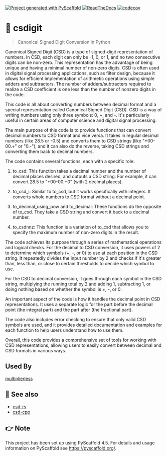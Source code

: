 <!-- These are examples of badges you might want to add to your README:
     please update the URLs accordingly

[![Built Status](https://api.cirrus-ci.com/github/<USER>/csdigit.svg?branch=main)](https://cirrus-ci.com/github/<USER>/csdigit)
[![Coveralls](https://img.shields.io/coveralls/github/<USER>/csdigit/main.svg)](https://coveralls.io/r/<USER>/csdigit)
[![PyPI-Server](https://img.shields.io/pypi/v/csdigit.svg)](https://pypi.org/project/csdigit/)
[![Conda-Forge](https://img.shields.io/conda/vn/conda-forge/csdigit.svg)](https://anaconda.org/conda-forge/csdigit)
[![Monthly Downloads](https://pepy.tech/badge/csdigit/month)](https://pepy.tech/project/csdigit)
[![Twitter](https://img.shields.io/twitter/url/http/shields.io.svg?style=social&label=Twitter)](https://twitter.com/csdigit)
-->

[![Project generated with PyScaffold](https://img.shields.io/badge/-PyScaffold-005CA0?logo=pyscaffold)](https://pyscaffold.org/)
[![ReadTheDocs](https://readthedocs.org/projects/csdigit/badge/?version=latest)](https://csdigit.readthedocs.io/en/latest/)
[![codecov](https://codecov.io/gh/luk036/csdigit/branch/main/graph/badge.svg?token=B8UXKlkDsc)](https://codecov.io/gh/luk036/csdigit)

# 🔄 csdigit

> Canonical Signed Digit Conversion in Python

Canonical Signed Digit (CSD) is a type of signed-digit representation of numbers. In CSD, each digit can only be -1, 0, or 1, and no two consecutive digits can be non-zero. This representation has the advantage of being unique and having a minimal number of non-zero digits. CSD is often used in digital signal processing applications, such as filter design, because it allows for efficient implementation of arithmetic operations using simple adders and subtractors. The number of adders/subtracters required to realize a CSD coefficient is one less than the number of nonzero digits in the code.

This code is all about converting numbers between decimal format and a special representation called Canonical Signed Digit (CSD). CSD is a way of writing numbers using only three symbols: 0, +, and -. It's particularly useful in certain areas of computer science and digital signal processing.

The main purpose of this code is to provide functions that can convert decimal numbers to CSD format and vice versa. It takes in regular decimal numbers (like 28.5 or -0.5) and converts them to CSD strings (like "+00-00.+" or "0.-"), and it can also do the reverse, taking CSD strings and converting them back to decimal numbers.

The code contains several functions, each with a specific role:

1. to_csd: This function takes a decimal number and the number of decimal places desired, and outputs a CSD string. For example, it can convert 28.5 to "+00-00.+0" (with 2 decimal places).

2. to_csd_i: Similar to to_csd, but it works specifically with integers. It converts whole numbers to CSD format without a decimal point.

3. to_decimal_using_pow and to_decimal: These functions do the opposite of to_csd. They take a CSD string and convert it back to a decimal number.

4. to_csdnnz: This function is a variation of to_csd that allows you to specify the maximum number of non-zero digits in the result.

The code achieves its purpose through a series of mathematical operations and logical checks. For the decimal to CSD conversion, it uses powers of 2 to determine which symbols (+, -, or 0) to use at each position in the CSD string. It repeatedly divides the input number by 2 and checks if it's greater than, less than, or close to certain thresholds to decide which symbol to use.

For the CSD to decimal conversion, it goes through each symbol in the CSD string, multiplying the running total by 2 and adding 1, subtracting 1, or doing nothing based on whether the symbol is +, -, or 0.

An important aspect of the code is how it handles the decimal point in CSD representations. It uses a separate logic for the part before the decimal point (the integral part) and the part after (the fractional part).

The code also includes error checking to ensure that only valid CSD symbols are used, and it provides detailed documentation and examples for each function to help users understand how to use them.

Overall, this code provides a comprehensive set of tools for working with CSD representations, allowing users to easily convert between decimal and CSD formats in various ways.

## Used By

[multiplierless](https://github.com/luk036/multiplierless)

## 👀 See also

- [csd-rs](https://luk036.github.io/csd-rs)
- [csd-cpp](https://luk036.github.io/csd-cpp)

<!-- pyscaffold-notes -->

## 👉 Note

This project has been set up using PyScaffold 4.5. For details and usage
information on PyScaffold see https://pyscaffold.org/.
